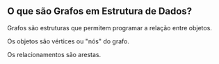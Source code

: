 ## O que são Grafos em Estrutura de Dados?

Grafos são estruturas que permitem programar a relação entre objetos.

Os objetos são vértices ou "nós" do grafo.

Os relacionamentos são arestas.

